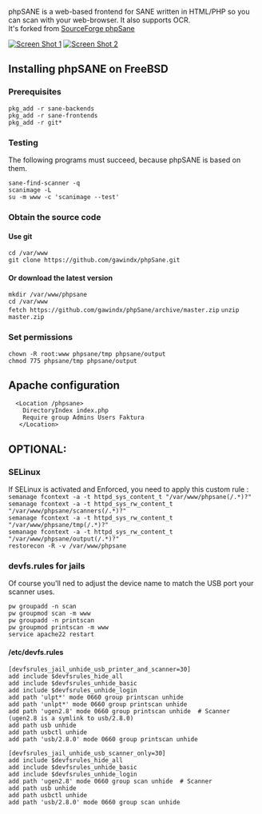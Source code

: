 phpSANE is a web-based frontend for SANE written in HTML/PHP so you can scan with your web-browser. It also supports OCR.  
It's forked from [SourceForge phpSane](https://sourceforge.net/projects/phpsane/)

[![Screen Shot 1](https://github.com/gawindx/phpSane/blob/master/images/phpSane_Screenshot_1.png)](https://github.com/gawindx/phpSane)
[![Screen Shot 2](https://github.com/gawindx/phpSane/blob/master/images/phpSane_Screenshot_2.png)](https://github.com/gawindx/phpSane)

## Installing phpSANE on FreeBSD

### Prerequisites
`pkg_add -r sane-backends`  
`pkg_add -r sane-frontends`  
`pkg_add -r git*`

### Testing  
The following programs must succeed, because phpSANE is based on them.

`sane-find-scanner -q`  
`scanimage -L`  
`su -m www -c 'scanimage --test'`  

### Obtain the source code
#### Use git
`cd /var/www`  
`git clone https://github.com/gawindx/phpSane.git`

#### Or download the latest version
`mkdir /var/www/phpsane`  
`cd /var/www`  
`fetch https://github.com/gawindx/phpSane/archive/master.zip` 
`unzip master.zip`

### Set permissions
`chown -R root:www phpsane/tmp phpsane/output`  
`chmod 775 phpsane/tmp phpsane/output`

## Apache configuration
`  <Location /phpsane>`  
`    DirectoryIndex index.php`  
`    Require group Admins Users Faktura`  
`   </Location>`

## OPTIONAL: 
### SELinux

If SELinux is activated and Enforced, you need to apply this custom rule :  
`semanage fcontext -a -t httpd_sys_content_t "/var/www/phpsane(/.*)?"`  
`semanage fcontext -a -t httpd_sys_rw_content_t "/var/www/phpsane/scanners(/.*)?"`  
`semanage fcontext -a -t httpd_sys_rw_content_t "/var/www/phpsane/tmp(/.*)?"`  
`semanage fcontext -a -t httpd_sys_rw_content_t "/var/www/phpsane/output(/.*)?"`  
`restorecon -R -v /var/www/phpsane`  

### devfs.rules for jails
Of course you'll ned to adjust the device name to match the USB port your scanner uses.

`pw groupadd -n scan`  
`pw groupmod scan -m www`  
`pw groupadd -n printscan`  
`pw groupmod printscan -m www`  
`service apache22 restart`

#### /etc/devfs.rules

`[devfsrules_jail_unhide_usb_printer_and_scanner=30]`  
`add include $devfsrules_hide_all`  
`add include $devfsrules_unhide_basic`  
`add include $devfsrules_unhide_login`  
`add path 'ulpt*' mode 0660 group printscan unhide`  
`add path 'unlpt*' mode 0660 group printscan unhide`  
`add path 'ugen2.8' mode 0660 group printscan unhide  # Scanner (ugen2.8 is a symlink to usb/2.8.0)`  
`add path usb unhide`  
`add path usbctl unhide`  
`add path 'usb/2.8.0' mode 0660 group printscan unhide`  

`[devfsrules_jail_unhide_usb_scanner_only=30]`  
`add include $devfsrules_hide_all`  
`add include $devfsrules_unhide_basic`  
`add include $devfsrules_unhide_login`  
`add path 'ugen2.8' mode 0660 group scan unhide  # Scanner`  
`add path usb unhide`  
`add path usbctl unhide`  
`add path 'usb/2.8.0' mode 0660 group scan unhide`  
